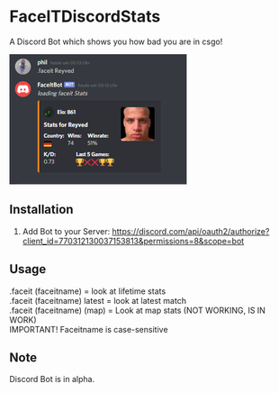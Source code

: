 # FaceITDiscordStats
A Discord Bot which shows you how bad you are in csgo!

<img src=https://raw.githubusercontent.com/pvhil/FaceItDiscord/master/DiscordBot.PNG>

## Installation
1. Add Bot to your Server: https://discord.com/api/oauth2/authorize?client_id=770312130037153813&permissions=8&scope=bot
## Usage
.faceit (faceitname) = look at lifetime stats  
.faceit (faceitname) latest = look at latest match  
.faceit (faceitname) (map) = Look at map stats (NOT WORKING, IS IN WORK)  
IMPORTANT! Faceitname is case-sensitive

## Note
Discord Bot is in alpha.

